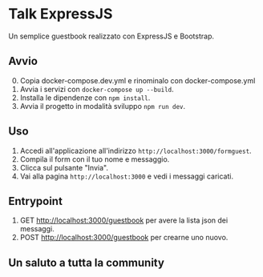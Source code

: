 # Talk ExpressJS

Un semplice guestbook realizzato con ExpressJS e Bootstrap.

## Avvio
0. Copia docker-compose.dev.yml e rinominalo con docker-compose.yml
1. Avvia i servizi con `docker-compose up --build`.
2. Installa le dipendenze con `npm install`.
3. Avvia il progetto in modalità sviluppo  `npm run dev`.

## Uso

1. Accedi all'applicazione all'indirizzo `http://localhost:3000/formguest`.
2. Compila il form con il tuo nome e messaggio.
3. Clicca sul pulsante "Invia".
4. Vai alla pagina `http://localhost:3000` e vedi i messaggi caricati.
   
## Entrypoint

1. GET <http://localhost:3000/guestbook> per avere la lista json dei messaggi.
2. POST <http://localhost:3000/guestbook> per crearne uno nuovo.

## Un saluto a tutta la community
